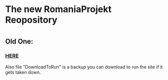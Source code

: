 <h1> The new RomaniaProjekt Reopository <h1>
<h2> Old One:</h2>
<h3><a href="https://github.com/Arusene-Arsene/RomaniaProjekt">HERE</a></h3>
Also file "DownloadToRun" is a backup you can download to run the site if it gets taken down.
